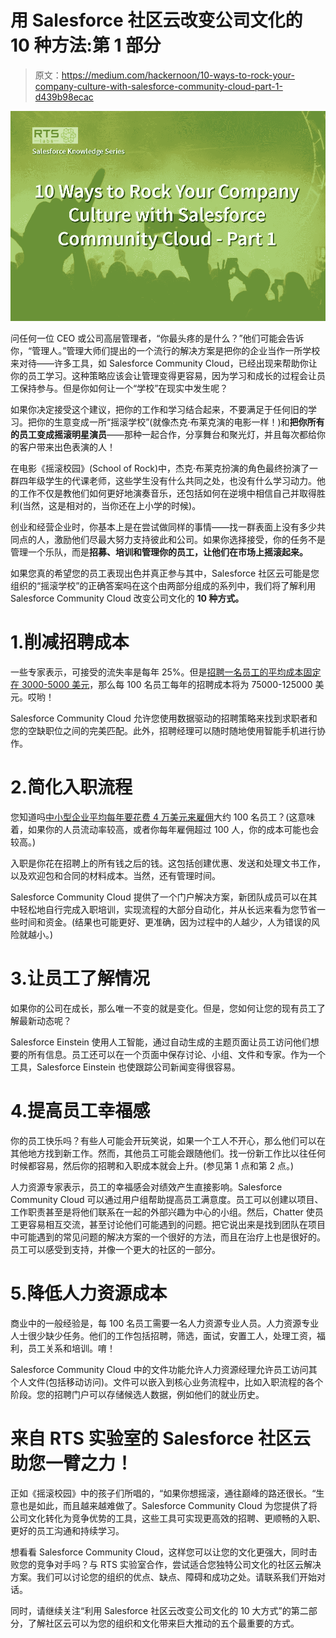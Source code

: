 # 用 Salesforce 社区云改变公司文化的 10 种方法:第 1 部分

> 原文：<https://medium.com/hackernoon/10-ways-to-rock-your-company-culture-with-salesforce-community-cloud-part-1-d439b98ecac>

![](img/6eb4ce0630c077934cdbad7305cd8fc5.png)

问任何一位 CEO 或公司高层管理者，“你最头疼的是什么？”他们可能会告诉你，“管理人。”管理大师们提出的一个流行的解决方案是把你的企业当作一所学校来对待——许多工具，如 Salesforce Community Cloud，已经出现来帮助你让你的员工学习。这种策略应该会让管理变得更容易，因为学习和成长的过程会让员工保持参与。但是你如何让一个“学校”在现实中发生呢？

如果你决定接受这个建议，把你的工作和学习结合起来，不要满足于任何旧的学习。把你的生意变成一所“摇滚学校”(就像杰克·布莱克演的电影一样！)和**把你所有的员工变成摇滚明星演员**——那种一起合作，分享舞台和聚光灯，并且每次都给你的客户带来出色表演的人！

在电影《摇滚校园》(School of Rock)中，杰克·布莱克扮演的角色最终扮演了一群四年级学生的代课老师，这些学生没有什么共同之处，也没有什么学习动力。他的工作不仅是教他们如何更好地演奏音乐，还包括如何在逆境中相信自己并取得胜利(当然，这是相对的，当你还在上小学的时候)。

创业和经营企业时，你基本上是在尝试做同样的事情——找一群表面上没有多少共同点的人，激励他们尽最大努力支持彼此和公司。如果你选择接受，你的任务不是管理一个乐队，而是**招募、培训和管理你的员工，让他们在市场上摇滚起来。**

如果您真的希望您的员工表现出色并真正参与其中，Salesforce 社区云可能是您组织的“摇滚学校”的正确答案吗在这个由两部分组成的系列中，我们将了解利用 Salesforce Community Cloud 改变公司文化的 **10 种方式。**

# 1.削减招聘成本

一些专家表示，可接受的流失率是每年 25%。但是[招聘一名员工的平均成本固定在 3000-5000 美元](https://www.shrm.org/about-shrm/press-room/press-releases/pages/human-capital-benchmarking-report.aspx)，那么每 100 名员工每年的招聘成本将为 75000-125000 美元。哎哟！

Salesforce Community Cloud 允许您使用数据驱动的招聘策略来找到求职者和您的空缺职位之间的完美匹配。此外，招聘经理可以随时随地使用智能手机进行协作。

# 2.简化入职流程

您知道吗[中小型企业平均每年要花费 4 万美元来雇佣](https://hronboard.me/blog/how-much-does-it-really-cost-to-onboard-a-new-candidate-employee-onboarding/)大约 100 名员工？(这意味着，如果你的人员流动率较高，或者你每年雇佣超过 100 人，你的成本可能也会较高。)

入职是你花在招聘上的所有钱之后的钱。这包括创建优惠、发送和处理文书工作，以及欢迎包和合同的材料成本。当然，还有管理时间。

Salesforce Community Cloud 提供了一个门户解决方案，新团队成员可以在其中轻松地自行完成入职培训，实现流程的大部分自动化，并从长远来看为您节省一些时间和资金。(结果也可能更好、更准确，因为过程中的人越少，人为错误的风险就越小。)

# 3.让员工了解情况

如果你的公司在成长，那么唯一不变的就是变化。但是，您如何让您的现有员工了解最新动态呢？

Salesforce Einstein 使用人工智能，通过自动生成的主题页面让员工访问他们想要的所有信息。员工还可以在一个页面中保存讨论、小组、文件和专家。作为一个工具，Salesforce Einstein 也使跟踪公司新闻变得很容易。

# 4.提高员工幸福感

你的员工快乐吗？有些人可能会开玩笑说，如果一个工人不开心，那么他们可以在其他地方找到新工作。然而，其他员工可能会跟随他们。找一份新工作比以往任何时候都容易，然后你的招聘和入职成本就会上升。(参见第 1 点和第 2 点。)

人力资源专家表示，员工的幸福感会对绩效产生直接影响。Salesforce Community Cloud 可以通过用户组帮助提高员工满意度。员工可以创建以项目、工作职责甚至是将他们联系在一起的外部兴趣为中心的小组。然后，Chatter 使员工更容易相互交流，甚至讨论他们可能遇到的问题。把它说出来是找到团队在项目中可能遇到的常见问题的解决方案的一个很好的方法，而且在治疗上也是很好的。员工可以感受到支持，并像一个更大的社区的一部分。

# 5.降低人力资源成本

商业中的一般经验是，每 100 名员工需要一名人力资源专业人员。人力资源专业人士很少缺少任务。他们的工作包括招聘，筛选，面试，安置工人，处理工资，福利，员工关系和培训。唷！

Salesforce Community Cloud 中的文件功能允许人力资源经理允许员工访问其个人文件(包括移动访问)。文件可以嵌入到核心业务流程中，比如入职流程的各个阶段。您的招聘门户可以存储候选人数据，例如他们的就业历史。

# 来自 RTS 实验室的 Salesforce 社区云助您一臂之力！

正如《摇滚校园》中的孩子们所唱的，“如果你想摇滚，通往巅峰的路还很长。“生意也是如此，而且越来越难做了。Salesforce Community Cloud 为您提供了将公司文化转化为竞争优势的工具，这些工具可实现更高效的招聘、更顺畅的入职、更好的员工沟通和持续学习。

想看看 Salesforce Community Cloud，这样您可以让您的文化更强大，同时击败您的竞争对手吗？与 RTS 实验室合作，尝试适合您独特公司文化的社区云解决方案。我们可以讨论您的组织的优点、缺点、障碍和成功之处。请联系我们开始对话。

同时，请继续关注“利用 Salesforce 社区云改变公司文化的 10 大方式”的第二部分，了解社区云可以为您的组织和文化带来巨大推动的五个最重要的方式。